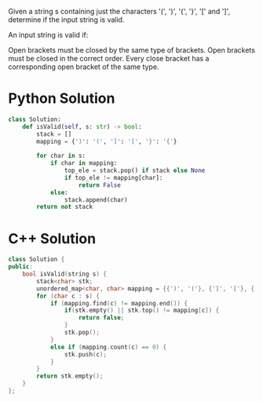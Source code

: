 Given a string s containing just the characters '(', ')', '{', '}', '[' and ']', determine if the input string is valid.

An input string is valid if:

Open brackets must be closed by the same type of brackets.
Open brackets must be closed in the correct order.
Every close bracket has a corresponding open bracket of the same type.

# Python Solution

```python
class Solution:
    def isValid(self, s: str) -> bool:
        stack = []
        mapping = {')': '(', ']': '[', '}': '{'}
        
        for char in s:
            if char in mapping:
                top_ele = stack.pop() if stack else None
                if top_ele != mapping[char]:
                    return False
            else:
                stack.append(char)
        return not stack
```

# C++ Solution

```cpp
class Solution {
public:
    bool isValid(string s) {
        stack<char> stk;
        unordered_map<char, char> mapping = {{')', '('}, {']', '['}, {'}', '{'}};
        for (char c : s) {
            if (mapping.find(c) != mapping.end()) {
                if(stk.empty() || stk.top() != mapping[c]) {
                    return false;
                }
                stk.pop();
            }
            else if (mapping.count(c) == 0) {
                stk.push(c);
            }
        }
        return stk.empty();
    }
};
```